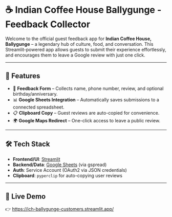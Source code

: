 # ☕ Indian Coffee House Ballygunge - Feedback Collector

Welcome to the official guest feedback app for **Indian Coffee House, Ballygunge** – a legendary hub of culture, food, and conversation. This Streamlit-powered app allows guests to submit their experience effortlessly, and encourages them to leave a Google review with just one click.

---

## 🌟 Features

- 📝 **Feedback Form** – Collects name, phone number, review, and optional birthday/anniversary.
- 📊 **Google Sheets Integration** – Automatically saves submissions to a connected spreadsheet.
- 📋 **Clipboard Copy** – Guest reviews are auto-copied for convenience.
- 🌍 **Google Maps Redirect** – One-click access to leave a public review.

---

## 🛠️ Tech Stack

- **Frontend/UI**: [Streamlit](https://streamlit.io/)
- **Backend/Data**: [Google Sheets](https://www.google.com/sheets/about/) (via gspread)
- **Auth**: Service Account (OAuth2 via JSON credentials)
- **Clipboard**: `pyperclip` for auto-copying user reviews

---

## 🚀 Live Demo

👉 https://ich-ballygunge-customers.streamlit.app/




